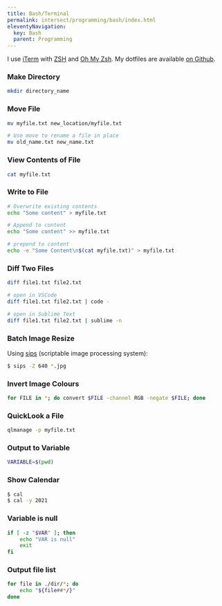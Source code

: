 ```yaml
---
title: Bash/Terminal
permalink: intersect/programming/bash/index.html
eleventyNavigation:
  key: Bash
  parent: Programming
---
```


I use [iTerm](https://iterm2.com) with [ZSH](https://www.zsh.org) and [Oh My Zsh](https://ohmyz.sh). My dotfiles are available [on Github](https://github.com/rknightuk/dotfiles). 


### Make Directory

```bash
mkdir directory_name
```

### Move File

```bash
mv myfile.txt new_location/myfile.txt

# Use move to rename a file in place
mv old_name.txt new_name.txt
```

### View Contents of File

```bash
cat myfile.txt
```

### Write to File

```bash
# Overwrite existing contents
echo "Some content" > myfile.txt

# Append to content
echo "Some content" >> myfile.txt

# prepend to content
echo -e "Some Content\n$(cat myfile.txt)" > myfile.txt 
```

### Diff Two Files

```bash
diff file1.txt file2.txt

# open in VSCode
diff file1.txt file2.txt | code -

# open in Sublime Text
diff file1.txt file2.txt | sublime -n
```

### Batch Image Resize

Using [sips](https://ss64.com/osx/sips.html) (scriptable image processing system):

```bash
$ sips -Z 640 *.jpg
```

### Invert Image Colours

```bash
for FILE in *; do convert $FILE -channel RGB -negate $FILE; done
```

### QuickLook a File

```bash
qlmanage -p myfile.txt
```

### Output to Variable

```bash
VARIABLE=$(pwd)
```

### Show Calendar

```bash
$ cal
$ cal -y 2021
```

### Variable is null

```bash
if [ -z "$VAR" ]; then
    echo "VAR is null"
    exit
fi
```

### Output file list

```bash
for file in ./dir/*; do
    echo "${file##*/}"
done
```